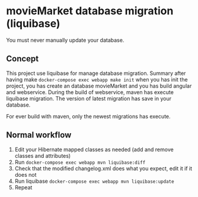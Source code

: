 # movieMarket database migration (liquibase)
<aside class="warning">
	You must never manually update your database. 
</aside>

## Concept

This project use liquibase for manage database migration.
Summary after having make `docker-compose exec webapp make init` when you has init the project, you has create an database movieMarket and you has build angular and webservice. During the build of webservice, maven has execute liquibase migration. The version of latest migration has save in your database.

For ever build with maven, only the newest migrations has execute.

## Normal workflow

1. Edit your Hibernate mapped classes as needed (add and remove classes and attributes)
2. Run `docker-compose exec webapp mvn liquibase:diff`
3. Check that the modified changelog.xml does what you expect, edit it if it does not
4. Run liquibase `docker-compose exec webapp mvn liquibase:update`
5. Repeat